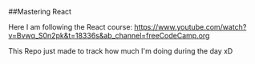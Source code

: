 ##Mastering React

Here I am following the React course: https://www.youtube.com/watch?v=Bvwq_S0n2pk&t=18336s&ab_channel=freeCodeCamp.org

This Repo just made to track how much I'm doing during the day xD
